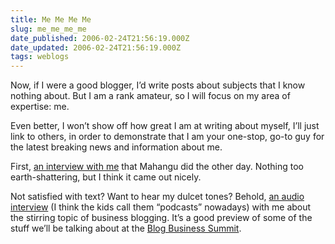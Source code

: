 ```yaml
---
title: Me Me Me Me
slug: me_me_me_me
date_published: 2006-02-24T21:56:19.000Z
date_updated: 2006-02-24T21:56:19.000Z
tags: weblogs
---
```


Now, if I were a good blogger, I’d write posts about subjects that I know nothing about. But I am a rank amateur, so I will focus on my area of expertise: me.

Even better, I won’t show off how great I am at writing about myself, I’ll just link to others, in order to demonstrate that I am your one-stop, go-to guy for the latest breaking news and information about me.

First, [an interview with me](http://mahangu.org/2006/02/dots-and-dashes/) that Mahangu did the other day. Nothing too earth-shattering, but I think it came out nicely.

Not satisfied with text? Want to hear my dulcet tones? Behold, [an audio interview](http://blogbusinesssummit.com/2006/02/blog_business_s_16.htm) (I think the kids call them “podcasts” nowadays) with me about the stirring topic of business blogging. It’s a good preview of some of the stuff we’ll be talking about at the [Blog Business Summit](http://www.blogbusinesssummit.com/seminars/).
